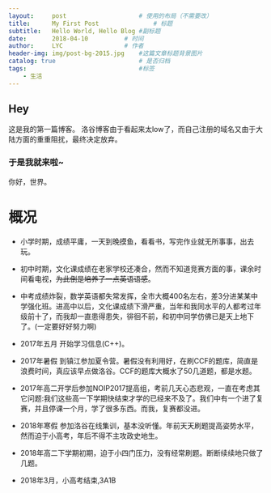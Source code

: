 ```yaml
---
layout:     post   				    # 使用的布局（不需要改）
title:      My First Post 				# 标题 
subtitle:   Hello World, Hello Blog #副标题
date:       2018-04-10			# 时间
author:     LYC					# 作者
header-img: img/post-bg-2015.jpg 	#这篇文章标题背景图片
catalog: true 						# 是否归档
tags:								#标签
    - 生活
---
```


## Hey
这是我的第一篇博客。
洛谷博客由于看起来太low了，而自己注册的域名又由于大陆方面的重重阻扰，最终决定放弃。

### 于是我就来啦~
你好，世界。


# 概况

- 小学时期，成绩平庸，一天到晚摸鱼，看看书，写完作业就无所事事，出去玩。

- 初中时期，文化课成绩在老家学校还凑合，然而不知道竞赛方面的事，课余时间看电视，~~为此倒是培养了一点英语语感~~。

- 中考成绩炸裂，数学英语都失常发挥，全市大概400名左右，差3分进某某中学强化班。进高中以后，文化课成绩下滑严重，当年和我同水平的人都考过年级前十了，而我却一直患得患失，徘徊不前，和初中同学仿佛已是天上地下了。(一定要好好努力啊)

- 2017年五月 开始学习信息(C++)。

- 2017年暑假 到镇江参加夏令营。暑假没有利用好，在刷CCF的题库，简直是浪费时间，真应该早点做洛谷。CCF的题库大概水了50几道题，都是水题。

- 2017年高二开学后参加NOIP2017提高组，考前几天心态悲观，一直在考虑其它问题:我们这些高一下学期快结束才学的已经来不及了。我们中有一个进了复赛，并且停课一个月，学了很多东西。而我，复赛都没进。

- 2018年寒假 参加洛谷在线集训，基本没听懂。年前天天刷题提高姿势水平，然而迫于小高考，年后不得不主攻政史地生。

- 2018年高二下学期初期，迫于小四门压力，没有经常刷题。断断续续地只做了几题。

- 2018年3月，小高考结束,3A1B
